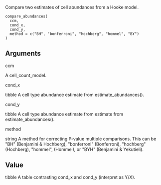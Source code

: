 Compare two estimates of cell abundances from a Hooke model.

    compare_abundances(
      ccm,
      cond_x,
      cond_y,
      method = c("BH", "bonferroni", "hochberg", "hommel", "BY")
    )

Arguments
---------

ccm

A cell\_count\_model.

cond\_x

tibble A cell type abundance estimate from estimate\_abundances().

cond\_y

tibble A cell type abundance estimate from estimate from estimate\_abundances().

method

string A method for correcting P-value multiple comparisons. This can be "BH" (Benjamini & Hochberg), "bonferroni" (Bonferroni), "hochberg" (Hochberg), "hommel", (Hommel), or "BYH" (Benjamini & Yekutieli).

Value
-----

tibble A table contrasting cond\_x and cond\_y (interpret as Y/X).

